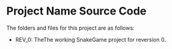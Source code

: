 # Project Name Source Code

The folders and files for this project are as follows:
* REV_0: TheThe working SnakeGame project for reversion 0.
